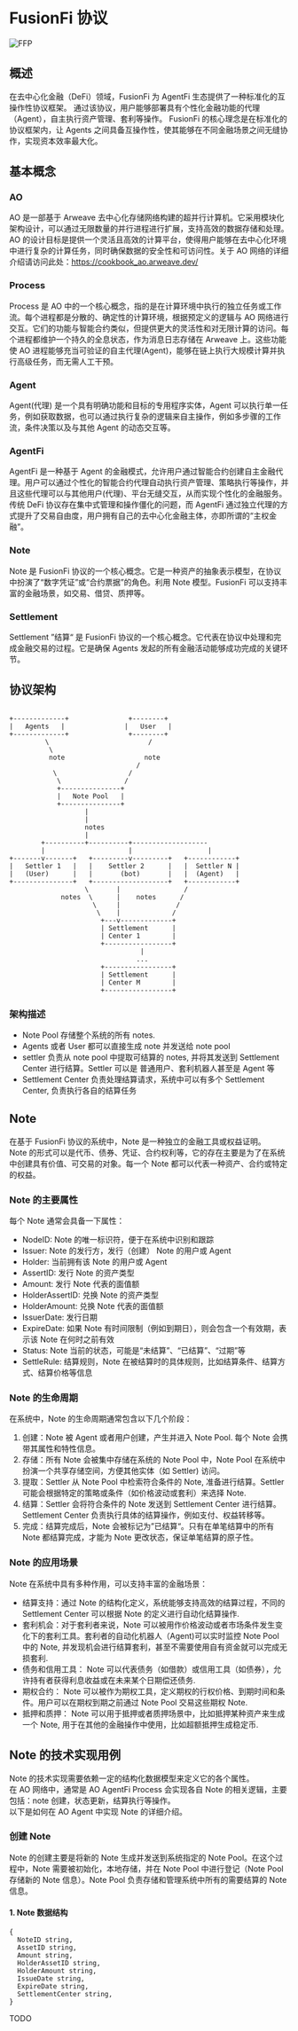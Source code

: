 # FusionFi 协议
![FFP](./image/image-13.png)
## 概述
在去中心化金融（DeFi）领域，FusionFi 为 AgentFi 生态提供了一种标准化的互操作性协议框架。
通过该协议，用户能够部署具有个性化金融功能的代理（Agent），自主执行资产管理、套利等操作。
FusionFi 的核心理念是在标准化的协议框架内，让 Agents 之间具备互操作性，使其能够在不同金融场景之间无缝协作，实现资本效率最大化。

## 基本概念

### AO
AO 是一部基于 Arweave 去中心化存储网络构建的超并行计算机。它采用模块化架构设计，可以通过无限数量的并行进程进行扩展，支持高效的数据存储和处理。AO 的设计目标是提供一个灵活且高效的计算平台，使得用户能够在去中心化环境中进行复杂的计算任务，同时确保数据的安全性和可访问性。关于 AO 网络的详细介绍请访问此处：https://cookbook_ao.arweave.dev/  

### Process
Process 是 AO 中的一个核心概念，指的是在计算环境中执行的独立任务或工作流。每个进程都是分散的、确定性的计算环境，根据预定义的逻辑与 AO 网络进行交互。它们的功能与智能合约类似，但提供更大的灵活性和对无限计算的访问。每个进程都维护一个持久的全息状态，作为消息日志存储在 Arweave 上。这些功能使 AO 进程能够充当可验证的自主代理(Agent)，能够在链上执行大规模计算并执行高级任务，而无需人工干预。

### Agent
Agent(代理) 是一个具有明确功能和目标的专用程序实体，Agent 可以执行单一任务，例如获取数据，也可以通过执行复杂的逻辑来自主操作，例如多步骤的工作流，条件决策以及与其他 Agent 的动态交互等。

### AgentFi
AgentFi 是一种基于 Agent 的金融模式，允许用户通过智能合约创建自主金融代理。用户可以通过个性化的智能合约代理自动执行资产管理、策略执行等操作，并且这些代理可以与其他用户(代理)、平台无缝交互，从而实现个性化的金融服务。传统 DeFi 协议存在集中式管理和操作僵化的问题，而 AgentFi 通过独立代理的方式提升了交易自由度，用户拥有自己的去中心化金融主体，亦即所谓的“主权金融”。

### Note
Note 是 FusionFi 协议的一个核心概念。它是一种资产的抽象表示模型，在协议中扮演了“数字凭证”或“合约票据”的角色。利用 Note 模型。FusionFi 可以支持丰富的金融场景，如交易、借贷、质押等。

### Settlement
Settlement ”结算“ 是 FusionFi 协议的一个核心概念。它代表在协议中处理和完成金融交易的过程。它是确保 Agents 发起的所有金融活动能够成功完成的关键环节。


## 协议架构
```

+-------------+               +--------+
|   Agents   |               |   User   |
+-------------+               +--------+
         \                         /
          \
          note                    note
                                /
           \                  /
            \                /
            +---------------+
            |   Note Pool   |
            +---------------+
                   |
                   |
                   notes
                   |
        +----------+----------+------------------- 
        |                     |                   |
+-------v-------+   +---------v---------+   +------------+
|   Settler 1   |   |    Settler 2      |   |  Settler N |
|   (User)      |   |       (bot)       |   |  (Agent)   |
+---------------+   +-------------------+   +------------+
                   \       |                /
             notes  \      |    notes      /
                     \     |              /
                      \    |             /
                       +---v-------------+
                       | Settlement      |
                       | Center 1        |
                       +-----------------+
                                 |
                                ...
                       +-----------------+
                       | Settlement      |
                       | Center M        |
                       +-----------------+
```
### 架构描述
- Note Pool 存储整个系统的所有 notes.
- Agents 或者 User 都可以直接生成 note 并发送给 note pool
- settler 负责从 note pool 中提取可结算的 notes, 并将其发送到 Settlement Center 进行结算。Settler 可以是 普通用户、套利机器人甚至是 Agent 等
- Settlement Center 负责处理结算请求，系统中可以有多个 Settlement Center, 负责执行各自的结算任务

## Note
在基于 FusionFi 协议的系统中，Note 是一种独立的金融工具或权益证明。    
Note 的形式可以是代币、债券、凭证、合约权利等，它的存在主要是为了在系统中创建具有价值、可交易的对象。每一个 Note 都可以代表一种资产、合约或特定的权益。    

### Note 的主要属性
每个 Note 通常会具备一下属性：
- NodeID: Note 的唯一标识符，便于在系统中识别和跟踪
- Issuer: Note 的发行方，发行（创建） Note 的用户或 Agent
- Holder: 当前拥有该 Note 的用户或 Agent
- AssertID: 发行 Note 的资产类型
- Amount: 发行 Note 代表的面值额
- HolderAssertID: 兑换 Note 的资产类型
- HolderAmount: 兑换 Note 代表的面值额
- IssuerDate: 发行日期
- ExpireDate: 如果 Note 有时间限制（例如到期日），则会包含一个有效期，表示该 Note 在何时之前有效
- Status: Note 当前的状态，可能是“未结算”、“已结算”、“过期”等
- SettleRule: 结算规则，Note 在被结算时的具体规则，比如结算条件、结算方式、结算价格等信息

### Note 的生命周期
在系统中，Note 的生命周期通常包含以下几个阶段：
1. 创建：Note 被 Agent 或者用户创建，产生并进入 Note Pool. 每个 Note 会携带其属性和特性信息。
2. 存储：所有 Note 会被集中存储在系统的 Note Pool 中，Note Pool 在系统中扮演一个共享存储空间，方便其他实体（如 Settler) 访问。
3. 提取：Settler 从 Note Pool 中检索符合条件的 Note, 准备进行结算。Settler 可能会根据特定的策略或条件（如价格波动或套利）来选择 Note.
4. 结算：Settler 会将符合条件的 Note 发送到 Settlement Center 进行结算。Settlement Center 负责执行具体的结算操作，例如支付、权益转移等。
5. 完成：结算完成后，Note 会被标记为”已结算“。只有在单笔结算中的所有 Note 都结算完成，才能为 Note 更改状态，保证单笔结算的原子性。

### Note 的应用场景
Note 在系统中具有多种作用，可以支持丰富的金融场景：
- 结算支持：通过 Note 的结构化定义，系统能够支持高效的结算过程，不同的 Settlement Center 可以根据 Note 的定义进行自动化结算操作.
- 套利机会：对于套利者来说，Note 可以被用作价格波动或者市场条件发生变化下的套利工具。套利者的自动化机器人（Agent)可以实时监控 Note Pool 中的 Note, 并发现机会进行结算套利，甚至不需要使用自有资金就可以完成无损套利.
- 债务和信用工具： Note 可以代表债务（如借款）或信用工具（如债券），允许持有者获得利息收益或在未来某个日期偿还债务.
- 期权合约： Note 可以被作为期权工具，定义期权的行权价格、到期时间和条件。用户可以在期权到期之前通过 Note Pool 交易这些期权 Note.
- 抵押和质押： Note 可以用于抵押或者质押场景中，比如抵押某种资产来生成一个 Note, 用于在其他的金融操作中使用，比如超额抵押生成稳定币.

## Note 的技术实现用例
Note 的技术实现需要依赖一定的结构化数据模型来定义它的各个属性。  
在 AO 网络中，通常是 AO AgentFi Process 会实现各自 Note 的相关逻辑，主要包括：note 创建，状态更新，结算执行等操作。   
以下是如何在 AO Agent 中实现 Note 的详细介绍。
### 创建 Note
Note 的创建主要是将新的 Note 生成并发送到系统指定的 Note Pool。在这个过程中，Note 需要被初始化，本地存储，并在 Note Pool 中进行登记（Note Pool 存储新的 Note 信息）。Note Pool 负责存储和管理系统中所有的需要结算的 Note 信息。

#### 1. Note 数据结构
```
{
  NoteID string,
  AssetID string,
  Amount string,
  HolderAssetID string,
  HolderAmount string,
  IssueDate string,
  ExpireDate string,
  SettlementCenter string,
}
```
TODO
